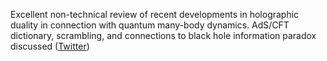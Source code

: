 
Excellent non-technical review of recent developments in holographic duality in connection with quantum many-body dynamics. AdS/CFT dictionary, scrambling, and connections to black hole information paradox discussed ([Twitter](https://twitter.com/JoshuahHeath/status/1250447230420553729))
